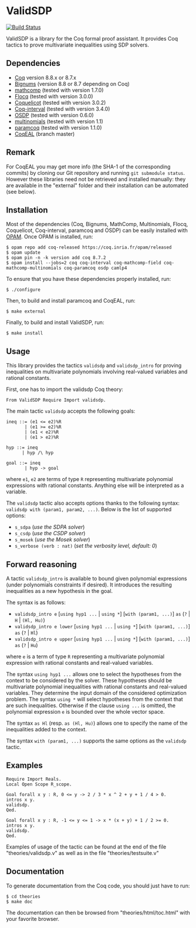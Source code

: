 ValidSDP
========

[![Build Status](https://travis-ci.com/validsdp/validsdp.svg?branch=master)](https://travis-ci.com/validsdp/validsdp)

ValidSDP is a library for the Coq formal proof assistant.  It provides
Coq tactics to prove multivariate inequalities using SDP solvers.

Dependencies
------------

- [Coq](https://coq.inria.fr) version 8.8.x or 8.7.x
- [Bignums](https://github.com/coq/bignums) (version 8.8 or 8.7 depending on Coq)
- [mathcomp](https://math-comp.github.io/math-comp/) (tested with version 1.7.0)
- [Flocq](http://flocq.gforge.inria.fr/) (tested with version 3.0.0)
- [Coquelicot](http://coquelicot.saclay.inria.fr/) (tested with version 3.0.2)
- [Coq-interval](http://coq-interval.gforge.inria.fr/) (tested with version 3.4.0)
- [OSDP](https://cavale.enseeiht.fr/osdp) (tested with version 0.6.0)
- [multinomials](https://github.com/math-comp/multinomials.git) (tested with version 1.1)
- [paramcoq](https://github.com/CohenCyril/paramcoq.git) (tested with version 1.1.0)
- [CoqEAL](https://github.com/CoqEAL/CoqEAL/tree/paramcoq-dev) (branch master)

Remark
------

For CoqEAL you may get more info
(the SHA-1 of the corresponding commits) by cloning our Git repository
and running `git submodule status`. However these libraries need not
be retrieved and installed manually: they are available in the
"external" folder and their installation can be automated (see below).

Installation
------------

Most of the dependencies (Coq, Bignums, MathComp, Multinomials, Flocq,
Coquelicot, Coq-interval, paramcoq and OSDP) can be easily installed
with [OPAM](https://opam.ocaml.org/).
Once OPAM is installed, run:

    $ opam repo add coq-released https://coq.inria.fr/opam/released
    $ opam update
    $ opam pin -n -k version add coq 8.7.2
    $ opam install --jobs=2 coq coq-interval coq-mathcomp-field coq-mathcomp-multinomials coq-paramcoq osdp camlp4

To ensure that you have these dependencies properly installed, run:

    $ ./configure

Then, to build and install paramcoq and CoqEAL, run:

    $ make external

Finally, to build and install ValidSDP, run:

    $ make install

Usage
-----

This library provides the tactics `validsdp` and `validsdp_intro` for
proving inequalities on multivariate polynomials involving real-valued
variables and rational constants.

First, one has to import the validsdp Coq theory:

    From ValidSDP Require Import validsdp.

The main tactic `validsdp` accepts the following goals:

    ineq ::= (e1 <= e2)%R
           | (e1 >= e2)%R
           | (e1 < e2)%R
           | (e1 > e2)%R
    
    hyp ::= ineq
          | hyp /\ hyp
    
    goal ::= ineq
           | hyp -> goal

where `e1`, `e2` are terms of type `R` representing multivariate
polynomial expressions with rational constants. Anything else will be
interpreted as a variable.

The `validsdp` tactic also accepts options thanks to the following
syntax: `validsdp with (param1, param2, ...)`. Below is the list of
supported options:

- `s_sdpa` (*use the SDPA solver*)
- `s_csdp` (*use the CSDP solver*)
- `s_mosek` (*use the Mosek solver*)
- `s_verbose (verb : nat)` (*set the verbosity level, default: 0*)

Forward reasoning
-----------------

A tactic `validsdp_intro` is available to bound given polynomial
expressions (under polynomials constraints if desired). It introduces
the resulting inequalities as a new hypothesis in the goal.

The syntax is as follows:

- `validsdp_intro e` [`using hyp1 ...` | `using *`] [`with (param1, ...)`] `as` (`?` | `H` | `(Hl, Hu)`)
- `validsdp_intro e lower` [`using hyp1 ...` | `using *`] [`with (param1, ...)`] `as` (`?` | `Hl`)
- `validsdp_intro e upper` [`using hyp1 ...` | `using *`] [`with (param1, ...)`] `as` (`?` | `Hu`)

where `e` is a term of type `R` representing a multivariate polynomial
expression with rational constants and real-valued variables.

The syntax `using hyp1 ...` allows one to select the hypotheses
from the context to be considered by the solver. These hypotheses
should be multivariate polynomial inequalities with rational constants
and real-valued variables. They determine the input domain of the
considered optimization problem. The syntax `using *` will select
hypotheses from the context that are such inequalities. Otherwise
if the clause `using ...` is omitted, the polynomial expression `e` is
bounded over the whole vector space.

The syntax `as Hl` (resp. `as (Hl, Hu)`) allows one to specify the
name of the inequalities added to the context. 

The syntax `with (param1, ...)` supports the same options as the
`validsdp` tactic.

Examples
--------

    Require Import Reals.
    Local Open Scope R_scope.
    
    Goal forall x y : R, 0 <= y -> 2 / 3 * x ^ 2 + y + 1 / 4 > 0.
    intros x y.
    validsdp.
    Qed.
    
    Goal forall x y : R, -1 <= y <= 1 -> x * (x + y) + 1 / 2 >= 0.
    intros x y.
    validsdp.
    Qed.


Examples of usage of the tactic can be found at the end of the file
"theories/validsdp.v" as well as in the file "theories/testsuite.v"

Documentation
-------------

To generate documentation from the Coq code, you should just have to
run:

    $ cd theories
    $ make doc

The documentation can then be browsed from "theories/html/toc.html"
with your favorite browser.
